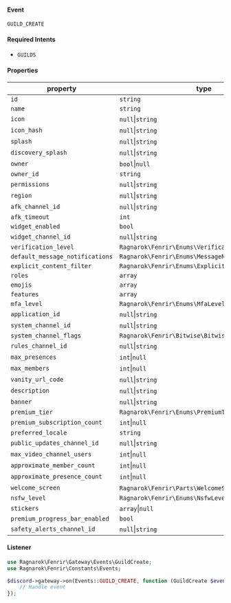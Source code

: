 #### Event
`GUILD_CREATE`

#### Required Intents
- `GUILDS`

#### Properties
|property|type|
|--------|----|
|`id`|`string`|
|`name`|`string`|
|`icon`|`null`&#124;`string`|
|`icon_hash`|`null`&#124;`string`|
|`splash`|`null`&#124;`string`|
|`discovery_splash`|`null`&#124;`string`|
|`owner`|`bool`&#124;`null`|
|`owner_id`|`string`|
|`permissions`|`null`&#124;`string`|
|`region`|`null`&#124;`string`|
|`afk_channel_id`|`null`&#124;`string`|
|`afk_timeout`|`int`|
|`widget_enabled`|`bool`|
|`widget_channel_id`|`null`&#124;`string`|
|`verification_level`|`Ragnarok\Fenrir\Enums\VerificationLevel`|
|`default_message_notifications`|`Ragnarok\Fenrir\Enums\MessageNotificationLevel`|
|`explicit_content_filter`|`Ragnarok\Fenrir\Enums\ExplicitContentFilterLevel`|
|`roles`|`array`|
|`emojis`|`array`|
|`features`|`array`|
|`mfa_level`|`Ragnarok\Fenrir\Enums\MfaLevel`|
|`application_id`|`null`&#124;`string`|
|`system_channel_id`|`null`&#124;`string`|
|`system_channel_flags`|`Ragnarok\Fenrir\Bitwise\Bitwise`|
|`rules_channel_id`|`null`&#124;`string`|
|`max_presences`|`int`&#124;`null`|
|`max_members`|`int`&#124;`null`|
|`vanity_url_code`|`null`&#124;`string`|
|`description`|`null`&#124;`string`|
|`banner`|`null`&#124;`string`|
|`premium_tier`|`Ragnarok\Fenrir\Enums\PremiumTier`|
|`premium_subscription_count`|`int`&#124;`null`|
|`preferred_locale`|`string`|
|`public_updates_channel_id`|`null`&#124;`string`|
|`max_video_channel_users`|`int`&#124;`null`|
|`approximate_member_count`|`int`&#124;`null`|
|`approximate_presence_count`|`int`&#124;`null`|
|`welcome_screen`|`Ragnarok\Fenrir\Parts\WelcomeScreen`&#124;`null`|
|`nsfw_level`|`Ragnarok\Fenrir\Enums\NsfwLevel`|
|`stickers`|`array`&#124;`null`|
|`premium_progress_bar_enabled`|`bool`|
|`safety_alerts_channel_id`|`null`&#124;`string`|

#### Listener
```php
use Ragnarok\Fenrir\Gateway\Events\GuildCreate;
use Ragnarok\Fenrir\Constants\Events;

$discord->gateway->on(Events::GUILD_CREATE, function (GuildCreate $event) {
    // Handle event
});
```
